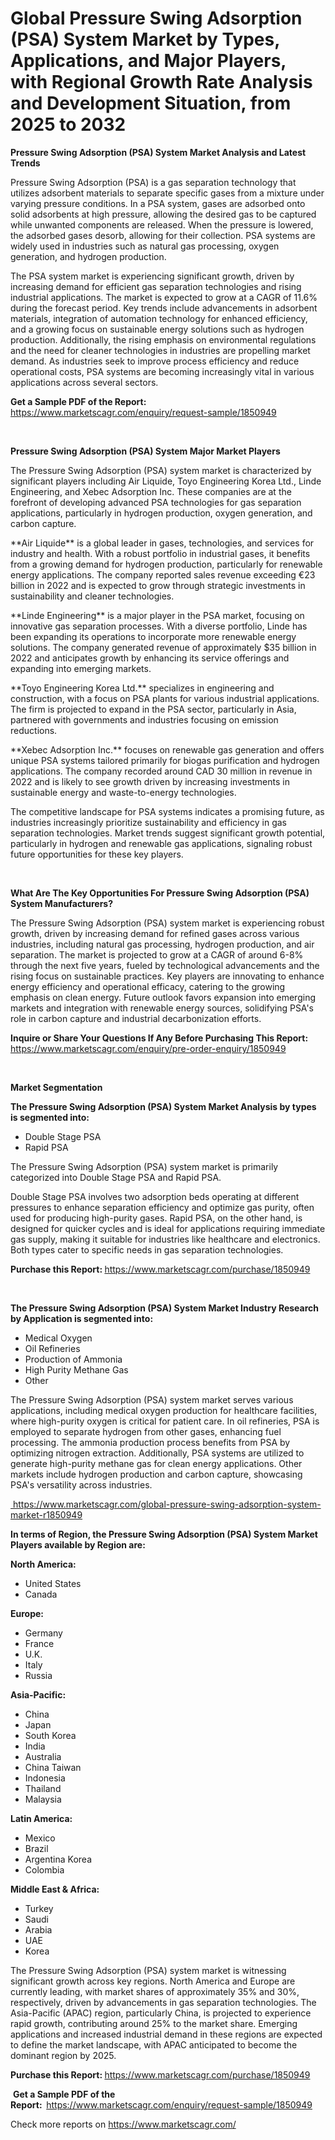 <p><h1>Global Pressure Swing Adsorption (PSA) System Market by Types, Applications, and Major Players, with Regional Growth Rate Analysis and Development Situation, from 2025 to 2032</h1></p><p><strong>Pressure Swing Adsorption (PSA) System Market Analysis and Latest Trends</strong></p>
<p><p>Pressure Swing Adsorption (PSA) is a gas separation technology that utilizes adsorbent materials to separate specific gases from a mixture under varying pressure conditions. In a PSA system, gases are adsorbed onto solid adsorbents at high pressure, allowing the desired gas to be captured while unwanted components are released. When the pressure is lowered, the adsorbed gases desorb, allowing for their collection. PSA systems are widely used in industries such as natural gas processing, oxygen generation, and hydrogen production.</p><p>The PSA system market is experiencing significant growth, driven by increasing demand for efficient gas separation technologies and rising industrial applications. The market is expected to grow at a CAGR of 11.6% during the forecast period. Key trends include advancements in adsorbent materials, integration of automation technology for enhanced efficiency, and a growing focus on sustainable energy solutions such as hydrogen production. Additionally, the rising emphasis on environmental regulations and the need for cleaner technologies in industries are propelling market demand. As industries seek to improve process efficiency and reduce operational costs, PSA systems are becoming increasingly vital in various applications across several sectors.</p></p>
<p><strong>Get a Sample PDF of the Report:&nbsp;</strong> <a href="https://www.marketscagr.com/enquiry/request-sample/1850949?utm_campaign=2565&utm_medium=2&utm_source=Github&utm_content=ia&utm_term=28022025&utm_id=pressure-swing-adsorption-psa-system">https://www.marketscagr.com/enquiry/request-sample/1850949</a></p>
<p>&nbsp;</p>
<p><strong>Pressure Swing Adsorption (PSA) System Major Market Players</strong></p>
<p><p>The Pressure Swing Adsorption (PSA) system market is characterized by significant players including Air Liquide, Toyo Engineering Korea Ltd., Linde Engineering, and Xebec Adsorption Inc. These companies are at the forefront of developing advanced PSA technologies for gas separation applications, particularly in hydrogen production, oxygen generation, and carbon capture. </p><p>**Air Liquide** is a global leader in gases, technologies, and services for industry and health. With a robust portfolio in industrial gases, it benefits from a growing demand for hydrogen production, particularly for renewable energy applications. The company reported sales revenue exceeding €23 billion in 2022 and is expected to grow through strategic investments in sustainability and cleaner technologies.</p><p>**Linde Engineering** is a major player in the PSA market, focusing on innovative gas separation processes. With a diverse portfolio, Linde has been expanding its operations to incorporate more renewable energy solutions. The company generated revenue of approximately $35 billion in 2022 and anticipates growth by enhancing its service offerings and expanding into emerging markets.</p><p>**Toyo Engineering Korea Ltd.** specializes in engineering and construction, with a focus on PSA plants for various industrial applications. The firm is projected to expand in the PSA sector, particularly in Asia, partnered with governments and industries focusing on emission reductions.</p><p>**Xebec Adsorption Inc.** focuses on renewable gas generation and offers unique PSA systems tailored primarily for biogas purification and hydrogen applications. The company recorded around CAD 30 million in revenue in 2022 and is likely to see growth driven by increasing investments in sustainable energy and waste-to-energy technologies.</p><p>The competitive landscape for PSA systems indicates a promising future, as industries increasingly prioritize sustainability and efficiency in gas separation technologies. Market trends suggest significant growth potential, particularly in hydrogen and renewable gas applications, signaling robust future opportunities for these key players.</p></p>
<p>&nbsp;</p>
<p><strong>What Are The Key Opportunities For Pressure Swing Adsorption (PSA) System Manufacturers?</strong></p>
<p><p>The Pressure Swing Adsorption (PSA) system market is experiencing robust growth, driven by increasing demand for refined gases across various industries, including natural gas processing, hydrogen production, and air separation. The market is projected to grow at a CAGR of around 6-8% through the next five years, fueled by technological advancements and the rising focus on sustainable practices. Key players are innovating to enhance energy efficiency and operational efficacy, catering to the growing emphasis on clean energy. Future outlook favors expansion into emerging markets and integration with renewable energy sources, solidifying PSA's role in carbon capture and industrial decarbonization efforts.</p></p>
<p><strong>Inquire or Share Your Questions If Any Before Purchasing This Report:</strong> <a href="https://www.marketscagr.com/enquiry/pre-order-enquiry/1850949?utm_campaign=2565&utm_medium=2&utm_source=Github&utm_content=ia&utm_term=28022025&utm_id=pressure-swing-adsorption-psa-system">https://www.marketscagr.com/enquiry/pre-order-enquiry/1850949</a></p>
<p>&nbsp;</p>
<p><strong>Market Segmentation</strong></p>
<p><strong>The Pressure Swing Adsorption (PSA) System Market Analysis by types is segmented into:</strong></p>
<p><ul><li>Double Stage PSA</li><li>Rapid PSA</li></ul></p>
<p><p>The Pressure Swing Adsorption (PSA) system market is primarily categorized into Double Stage PSA and Rapid PSA. </p><p>Double Stage PSA involves two adsorption beds operating at different pressures to enhance separation efficiency and optimize gas purity, often used for producing high-purity gases. Rapid PSA, on the other hand, is designed for quicker cycles and is ideal for applications requiring immediate gas supply, making it suitable for industries like healthcare and electronics. Both types cater to specific needs in gas separation technologies.</p></p>
<p><strong>Purchase this Report:&nbsp;</strong><a href="https://www.marketscagr.com/purchase/1850949?utm_campaign=2565&utm_medium=2&utm_source=Github&utm_content=ia&utm_term=28022025&utm_id=pressure-swing-adsorption-psa-system">https://www.marketscagr.com/purchase/1850949</a></p>
<p>&nbsp;</p>
<p><strong>The Pressure Swing Adsorption (PSA) System Market Industry Research by Application is segmented into:</strong></p>
<p><ul><li>Medical Oxygen</li><li>Oil Refineries</li><li>Production of Ammonia</li><li>High Purity Methane Gas</li><li>Other</li></ul></p>
<p><p>The Pressure Swing Adsorption (PSA) system market serves various applications, including medical oxygen production for healthcare facilities, where high-purity oxygen is critical for patient care. In oil refineries, PSA is employed to separate hydrogen from other gases, enhancing fuel processing. The ammonia production process benefits from PSA by optimizing nitrogen extraction. Additionally, PSA systems are utilized to generate high-purity methane gas for clean energy applications. Other markets include hydrogen production and carbon capture, showcasing PSA's versatility across industries.</p></p>
<p><a href="https://www.marketscagr.com/global-pressure-swing-adsorption-system-market-r1850949?utm_campaign=2565&utm_medium=2&utm_source=Github&utm_content=ia&utm_term=28022025&utm_id=pressure-swing-adsorption-psa-system">&nbsp;https://www.marketscagr.com/global-pressure-swing-adsorption-system-market-r1850949</a></p>
<p><strong>In terms of Region, the Pressure Swing Adsorption (PSA) System Market Players available by Region are:</strong></p>
<p>
    <p> <strong> North America: </strong>
        <ul>
            <li>United States</li>
            <li>Canada</li>
        </ul>
        </p> 
    <p> <strong> Europe: </strong>
        <ul>
            <li>Germany</li>
            <li>France</li>
            <li>U.K.</li>
            <li>Italy</li>
            <li>Russia</li>
        </ul>
        </p> 
    <p> <strong> Asia-Pacific: </strong>
        <ul>
            <li>China</li>
            <li>Japan</li>
            <li>South Korea</li>
            <li>India</li>
            <li>Australia</li>
            <li>China Taiwan</li>
            <li>Indonesia</li>
            <li>Thailand</li>
            <li>Malaysia</li>
        </ul>
        </p> 
    <p> <strong> Latin America: </strong>
        <ul>
            <li>Mexico</li>
            <li>Brazil</li>
            <li>Argentina Korea</li>
            <li>Colombia</li>
        </ul>
        </p> 
    <p> <strong> Middle East & Africa: </strong>
        <ul>
            <li>Turkey</li>
            <li>Saudi</li>
            <li>Arabia</li>
            <li>UAE</li>
            <li>Korea</li>
        </ul>
    </p>
    </p>
<p><p>The Pressure Swing Adsorption (PSA) system market is witnessing significant growth across key regions. North America and Europe are currently leading, with market shares of approximately 35% and 30%, respectively, driven by advancements in gas separation technologies. The Asia-Pacific (APAC) region, particularly China, is projected to experience rapid growth, contributing around 25% to the market share. Emerging applications and increased industrial demand in these regions are expected to define the market landscape, with APAC anticipated to become the dominant region by 2025.</p></p>
<p><strong>Purchase this Report: </strong><a href="https://www.marketscagr.com/purchase/1850949?utm_campaign=2565&utm_medium=2&utm_source=Github&utm_content=ia&utm_term=28022025&utm_id=pressure-swing-adsorption-psa-system">https://www.marketscagr.com/purchase/1850949</a></p>
<p>&nbsp;<strong>Get a Sample PDF of the Report:&nbsp;&nbsp;</strong><a href="https://www.marketscagr.com/enquiry/request-sample/1850949?utm_campaign=2565&utm_medium=2&utm_source=Github&utm_content=ia&utm_term=28022025&utm_id=pressure-swing-adsorption-psa-system">https://www.marketscagr.com/enquiry/request-sample/1850949</a></p>
<p><strong></strong></p>
<p>Check more reports on <a href="https://www.marketscagr.com/?utm_campaign=2565&utm_medium=2&utm_source=Github&utm_content=ia&utm_term=28022025&utm_id=pressure-swing-adsorption-psa-system">https://www.marketscagr.com/</a></p>